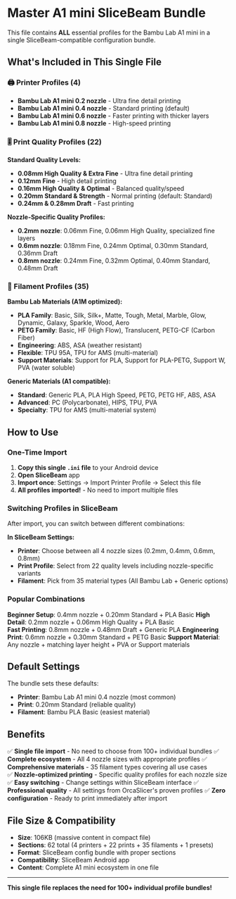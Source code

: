 # Master A1 mini SliceBeam Bundle

This file contains **ALL** essential profiles for the Bambu Lab A1 mini in a single SliceBeam-compatible configuration bundle.

## What's Included in This Single File

### 🖨️ Printer Profiles (4)
- **Bambu Lab A1 mini 0.2 nozzle** - Ultra fine detail printing
- **Bambu Lab A1 mini 0.4 nozzle** - Standard printing (default)
- **Bambu Lab A1 mini 0.6 nozzle** - Faster printing with thicker layers
- **Bambu Lab A1 mini 0.8 nozzle** - High-speed printing

### 🎚️ Print Quality Profiles (22)
**Standard Quality Levels:**
- **0.08mm High Quality & Extra Fine** - Ultra fine detail printing
- **0.12mm Fine** - High detail printing  
- **0.16mm High Quality & Optimal** - Balanced quality/speed
- **0.20mm Standard & Strength** - Normal printing (default: Standard)
- **0.24mm & 0.28mm Draft** - Fast printing

**Nozzle-Specific Quality Profiles:**
- **0.2mm nozzle**: 0.06mm Fine, 0.06mm High Quality, specialized fine layers
- **0.6mm nozzle**: 0.18mm Fine, 0.24mm Optimal, 0.30mm Standard, 0.36mm Draft
- **0.8mm nozzle**: 0.24mm Fine, 0.32mm Optimal, 0.40mm Standard, 0.48mm Draft

### 🧵 Filament Profiles (35)
**Bambu Lab Materials (A1M optimized):**
- **PLA Family**: Basic, Silk, Silk+, Matte, Tough, Metal, Marble, Glow, Dynamic, Galaxy, Sparkle, Wood, Aero
- **PETG Family**: Basic, HF (High Flow), Translucent, PETG-CF (Carbon Fiber)
- **Engineering**: ABS, ASA (weather resistant)
- **Flexible**: TPU 95A, TPU for AMS (multi-material)
- **Support Materials**: Support for PLA, Support for PLA-PETG, Support W, PVA (water soluble)

**Generic Materials (A1 compatible):**
- **Standard**: Generic PLA, PLA High Speed, PETG, PETG HF, ABS, ASA
- **Advanced**: PC (Polycarbonate), HIPS, TPU, PVA
- **Specialty**: TPU for AMS (multi-material system)

## How to Use

### One-Time Import
1. **Copy this single `.ini` file** to your Android device
2. **Open SliceBeam** app
3. **Import once**: Settings → Import Printer Profile → Select this file
4. **All profiles imported!** - No need to import multiple files

### Switching Profiles in SliceBeam
After import, you can switch between different combinations:

**In SliceBeam Settings:**
- **Printer**: Choose between all 4 nozzle sizes (0.2mm, 0.4mm, 0.6mm, 0.8mm)
- **Print Profile**: Select from 22 quality levels including nozzle-specific variants
- **Filament**: Pick from 35 material types (All Bambu Lab + Generic options)

### Popular Combinations

**Beginner Setup**: 0.4mm nozzle + 0.20mm Standard + PLA Basic
**High Detail**: 0.2mm nozzle + 0.06mm High Quality + PLA Basic  
**Fast Printing**: 0.8mm nozzle + 0.48mm Draft + Generic PLA
**Engineering Print**: 0.6mm nozzle + 0.30mm Standard + PETG Basic
**Support Material**: Any nozzle + matching layer height + PVA or Support materials

## Default Settings

The bundle sets these defaults:
- **Printer**: Bambu Lab A1 mini 0.4 nozzle (most common)
- **Print**: 0.20mm Standard (reliable quality)
- **Filament**: Bambu PLA Basic (easiest material)

## Benefits

✅ **Single file import** - No need to choose from 100+ individual bundles
✅ **Complete ecosystem** - All 4 nozzle sizes with appropriate profiles
✅ **Comprehensive materials** - 35 filament types covering all use cases  
✅ **Nozzle-optimized printing** - Specific quality profiles for each nozzle size
✅ **Easy switching** - Change settings within SliceBeam interface
✅ **Professional quality** - All settings from OrcaSlicer's proven profiles
✅ **Zero configuration** - Ready to print immediately after import

## File Size & Compatibility

- **Size**: 106KB (massive content in compact file)
- **Sections**: 62 total (4 printers + 22 prints + 35 filaments + 1 presets)
- **Format**: SliceBeam config bundle with proper sections
- **Compatibility**: SliceBeam Android app
- **Content**: Complete A1 mini ecosystem in one file

---

**This single file replaces the need for 100+ individual profile bundles!**